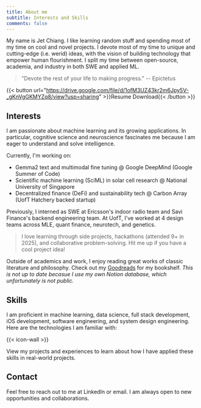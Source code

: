 ```yaml
---
title: About me
subtitle: Interests and Skills
comments: false
---
```


My name is Jet Chiang. I like learning random stuff and spending most of my time on cool and novel projects. I devote most of my time to unique and cutting-edge (i.e. werid) ideas, with the vision of building technology that empower human flourishment. I split my time between open-source, academia, and industry in both SWE and applied ML.

> "Devote the rest of your life to making progress." -- Epictetus

{{< button url="https://drive.google.com/file/d/1ofM3UZ43kr2m6Jpy5V-_gKnVgGKMYZq8/view?usp=sharing" >}}Resume Download{{< /button >}}

## Interests

I am passionate about machine learning and its growing applications. In particular, cognitive science and neuroscience fascinates me because I am eager to understand and solve intelligence.

Currently, I'm working on:

- Gemma2 text and multimodal fine tuning @ Google DeepMind (Google Summer of Code)
- Scientific machine learning (SciML) in solar cell research @ National University of Singapore
- Decentralized finance (DeFi) and sustainability tech @ Carbon Array (UofT Hatchery backed startup)

Previously, I interned as SWE at Ericsson's indoor radio team and Savi Finance's backend engineering team. At UofT, I've worked at 4 design teams across MLE, quant finance, neurotech, and genetics.

> I love learning through side projects, hackathons (attended 9+ in 2025), and collaborative problem-solving. Hit me up if you have a cool project idea!

Outside of academics and work, I enjoy reading great works of classic literature and philosophy. Check out my [Goodreads](https://www.goodreads.com/user/show/166962144-jet-chiang) for my bookshelf. _This is not up to date becasue I use my own Notion database, which unfortunately is not public._

## Skills

I am proficient in machine learning, data science, full stack development, iOS development, software engineering, and system design engineering. Here are the technologies I am familiar with:

{{< icon-wall >}}

View my projects and experiences to learn about how I have applied these skills in real-world projects.

## Contact

Feel free to reach out to me at LinkedIn or email. I am always open to new opportunities and collaborations.
